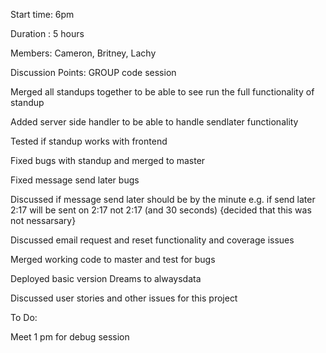 Start time: 6pm  

Duration : 5 hours 

 

Members: Cameron, Britney, Lachy 

 

Discussion Points: GROUP code session 

Merged all standups together to be able to see run the full functionality of standup 

Added server side handler to be able to handle sendlater functionality  

Tested if standup works with frontend 

Fixed bugs with standup and merged to master 

Fixed message send later bugs 

Discussed if message send later should be by the minute e.g. if send later 2:17 will be sent on 2:17 not 2:17 (and 30 seconds)  {decided that this was not nessarsary}  

Discussed email request and reset functionality and coverage issues  

Merged working code to master and test for bugs  

Deployed basic version Dreams to alwaysdata  

Discussed user stories and other issues for this project  

 

To Do: 

Meet 1 pm for debug session 

 